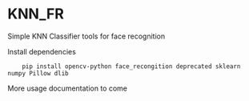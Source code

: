 # KNN_FR
Simple KNN Classifier tools for face recognition


Install dependencies  

        pip install opencv-python face_recongition deprecated sklearn numpy Pillow dlib

More usage documentation to come

